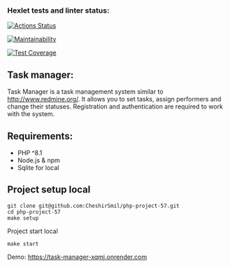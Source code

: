 ### Hexlet tests and linter status:
[![Actions Status](https://github.com/CheshirSmil/php-project-57/actions/workflows/hexlet-check.yml/badge.svg)](https://github.com/CheshirSmil/php-project-57/actions)


[![Maintainability](https://api.codeclimate.com/v1/badges/5cc89905a0fca8a4a026/maintainability)](https://codeclimate.com/github/CheshirSmil/php-project-57/maintainability)


[![Test Coverage](https://api.codeclimate.com/v1/badges/5cc89905a0fca8a4a026/test_coverage)](https://codeclimate.com/github/CheshirSmil/php-project-57/test_coverage)

## Task manager:
Task Manager is a task management system similar to http://www.redmine.org/.
It allows you to set tasks, assign performers and change their statuses. Registration and authentication are required to work with the system.

## Requirements:


- PHP ^8.1
- Node.js & npm
- Sqlite for local

## Project setup local

```shell
git clone git@github.com:CheshirSmil/php-project-57.git
cd php-project-57
make setup
```
Project start local

```shell
make start
```

Demo: https://task-manager-xqmj.onrender.com

